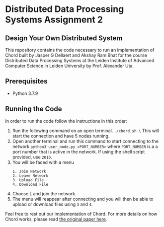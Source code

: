 # Distributed Data Processing Systems Assignment 2
## Design Your Own Distributed System
This repository contains the code necessary to run an implementation of Chord built by Jasper G Dellaert and Akshay Ram Bhat for the course Distributed Data Processing Systems at the Leiden Institute of Advanced Computer Science in Leiden University by Prof. Alexander Uta.

## Prerequisites
* Python 3.7.9

## Running the Code
In order to run the code follow the instructions in this order:

1. Run the following command on an open terminal.
```./chord.sh \```
This will start the connection and have 5 nodes running.
2. Open another terminal and run this command to start connecting to the network
```python3 user_node.py <PORT_NUMBER>```
where ```PORT_NUMBER``` is a a port number that is active in the network. If using the shell script provided, use ```2010```.
3. You will be faced with a menu
    ```
    1. Join Network
    2. Leave Network
    3. Upload File
    4. Download File
    ```
4. Choose ```1``` and join the network.
5. The menu will reappear after connecting and you will then be able to upload or download files using ```3``` and ```4```.


Feel free to rest out our implementation of Chord. For more details on how Chord works, please read [the original paper here](https://pdos.csail.mit.edu/papers/chord:sigcomm01/chord_sigcomm.pdf).

